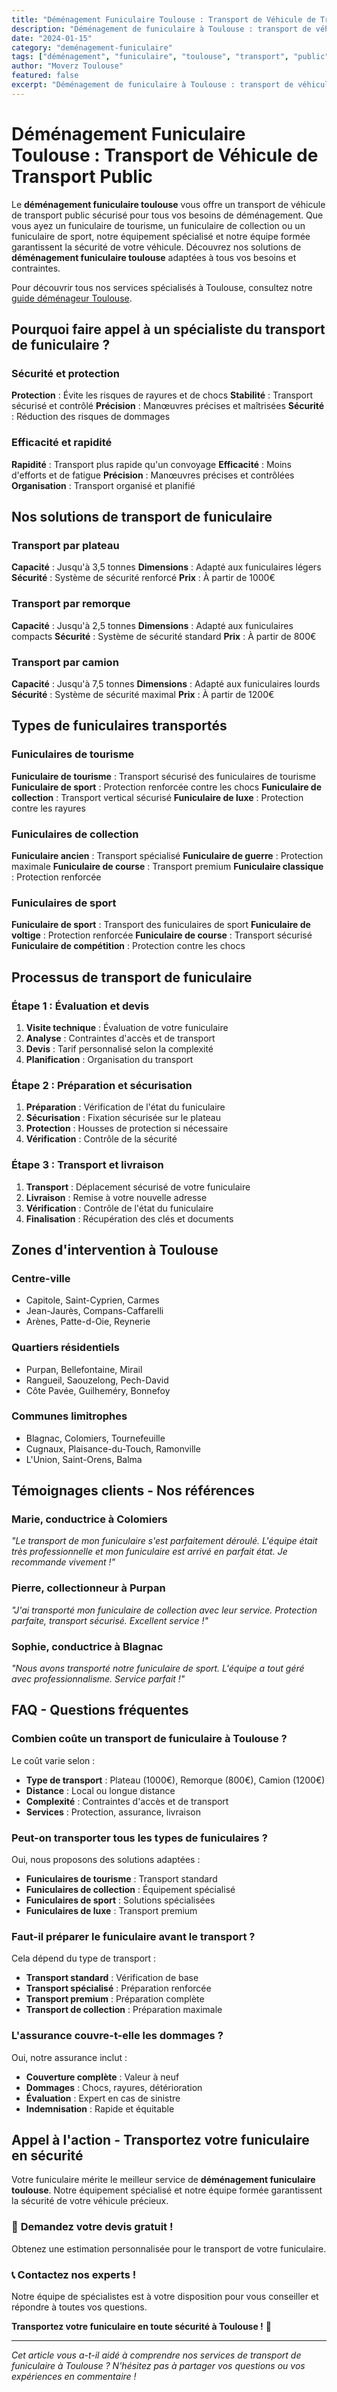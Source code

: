 ```yaml
---
title: "Déménagement Funiculaire Toulouse : Transport de Véhicule de Transport Public"
description: "Déménagement de funiculaire à Toulouse : transport de véhicule de transport public. Équipement spécialisé, équipe formée, assurance complète. Devis gratuit."
date: "2024-01-15"
category: "deménagement-funiculaire"
tags: ["déménagement", "funiculaire", "toulouse", "transport", "public"]
author: "Moverz Toulouse"
featured: false
excerpt: "Déménagement de funiculaire à Toulouse : transport de véhicule de transport public. Équipement spécialisé, équipe formée, assurance complète."
---
```


# Déménagement Funiculaire Toulouse : Transport de Véhicule de Transport Public

Le **déménagement funiculaire toulouse** vous offre un transport de véhicule de transport public sécurisé pour tous vos besoins de déménagement. Que vous ayez un funiculaire de tourisme, un funiculaire de collection ou un funiculaire de sport, notre équipement spécialisé et notre équipe formée garantissent la sécurité de votre véhicule. Découvrez nos solutions de **déménagement funiculaire toulouse** adaptées à tous vos besoins et contraintes.

Pour découvrir tous nos services spécialisés à Toulouse, consultez notre [guide déménageur Toulouse](/blog/piliers/demenageur-toulouse).

## Pourquoi faire appel à un spécialiste du transport de funiculaire ?

### Sécurité et protection

**Protection** : Évite les risques de rayures et de chocs
**Stabilité** : Transport sécurisé et contrôlé
**Précision** : Manœuvres précises et maîtrisées
**Sécurité** : Réduction des risques de dommages

### Efficacité et rapidité

**Rapidité** : Transport plus rapide qu'un convoyage
**Efficacité** : Moins d'efforts et de fatigue
**Précision** : Manœuvres précises et contrôlées
**Organisation** : Transport organisé et planifié

## Nos solutions de transport de funiculaire

### Transport par plateau

**Capacité** : Jusqu'à 3,5 tonnes
**Dimensions** : Adapté aux funiculaires légers
**Sécurité** : Système de sécurité renforcé
**Prix** : À partir de 1000€

### Transport par remorque

**Capacité** : Jusqu'à 2,5 tonnes
**Dimensions** : Adapté aux funiculaires compacts
**Sécurité** : Système de sécurité standard
**Prix** : À partir de 800€

### Transport par camion

**Capacité** : Jusqu'à 7,5 tonnes
**Dimensions** : Adapté aux funiculaires lourds
**Sécurité** : Système de sécurité maximal
**Prix** : À partir de 1200€

## Types de funiculaires transportés

### Funiculaires de tourisme

**Funiculaire de tourisme** : Transport sécurisé des funiculaires de tourisme
**Funiculaire de sport** : Protection renforcée contre les chocs
**Funiculaire de collection** : Transport vertical sécurisé
**Funiculaire de luxe** : Protection contre les rayures

### Funiculaires de collection

**Funiculaire ancien** : Transport spécialisé
**Funiculaire de guerre** : Protection maximale
**Funiculaire de course** : Transport premium
**Funiculaire classique** : Protection renforcée

### Funiculaires de sport

**Funiculaire de sport** : Transport des funiculaires de sport
**Funiculaire de voltige** : Protection renforcée
**Funiculaire de course** : Transport sécurisé
**Funiculaire de compétition** : Protection contre les chocs

## Processus de transport de funiculaire

### Étape 1 : Évaluation et devis

1. **Visite technique** : Évaluation de votre funiculaire
2. **Analyse** : Contraintes d'accès et de transport
3. **Devis** : Tarif personnalisé selon la complexité
4. **Planification** : Organisation du transport

### Étape 2 : Préparation et sécurisation

1. **Préparation** : Vérification de l'état du funiculaire
2. **Sécurisation** : Fixation sécurisée sur le plateau
3. **Protection** : Housses de protection si nécessaire
4. **Vérification** : Contrôle de la sécurité

### Étape 3 : Transport et livraison

1. **Transport** : Déplacement sécurisé de votre funiculaire
2. **Livraison** : Remise à votre nouvelle adresse
3. **Vérification** : Contrôle de l'état du funiculaire
4. **Finalisation** : Récupération des clés et documents

## Zones d'intervention à Toulouse

### Centre-ville
- Capitole, Saint-Cyprien, Carmes
- Jean-Jaurès, Compans-Caffarelli
- Arènes, Patte-d-Oie, Reynerie

### Quartiers résidentiels
- Purpan, Bellefontaine, Mirail
- Rangueil, Saouzelong, Pech-David
- Côte Pavée, Guilheméry, Bonnefoy

### Communes limitrophes
- Blagnac, Colomiers, Tournefeuille
- Cugnaux, Plaisance-du-Touch, Ramonville
- L'Union, Saint-Orens, Balma

## Témoignages clients - Nos références

### Marie, conductrice à Colomiers
*"Le transport de mon funiculaire s'est parfaitement déroulé. L'équipe était très professionnelle et mon funiculaire est arrivé en parfait état. Je recommande vivement !"*

### Pierre, collectionneur à Purpan
*"J'ai transporté mon funiculaire de collection avec leur service. Protection parfaite, transport sécurisé. Excellent service !"*

### Sophie, conductrice à Blagnac
*"Nous avons transporté notre funiculaire de sport. L'équipe a tout géré avec professionnalisme. Service parfait !"*

## FAQ - Questions fréquentes

### Combien coûte un transport de funiculaire à Toulouse ?

Le coût varie selon :
- **Type de transport** : Plateau (1000€), Remorque (800€), Camion (1200€)
- **Distance** : Local ou longue distance
- **Complexité** : Contraintes d'accès et de transport
- **Services** : Protection, assurance, livraison

### Peut-on transporter tous les types de funiculaires ?

Oui, nous proposons des solutions adaptées :
- **Funiculaires de tourisme** : Transport standard
- **Funiculaires de collection** : Équipement spécialisé
- **Funiculaires de sport** : Solutions spécialisées
- **Funiculaires de luxe** : Transport premium

### Faut-il préparer le funiculaire avant le transport ?

Cela dépend du type de transport :
- **Transport standard** : Vérification de base
- **Transport spécialisé** : Préparation renforcée
- **Transport premium** : Préparation complète
- **Transport de collection** : Préparation maximale

### L'assurance couvre-t-elle les dommages ?

Oui, notre assurance inclut :
- **Couverture complète** : Valeur à neuf
- **Dommages** : Chocs, rayures, détérioration
- **Évaluation** : Expert en cas de sinistre
- **Indemnisation** : Rapide et équitable

## Appel à l'action - Transportez votre funiculaire en sécurité

Votre funiculaire mérite le meilleur service de **déménagement funiculaire toulouse**. Notre équipement spécialisé et notre équipe formée garantissent la sécurité de votre véhicule précieux.

### 🚠 **Demandez votre devis gratuit !**

Obtenez une estimation personnalisée pour le transport de votre funiculaire.

### 📞 **Contactez nos experts !**

Notre équipe de spécialistes est à votre disposition pour vous conseiller et répondre à toutes vos questions.

**Transportez votre funiculaire en toute sécurité à Toulouse !** 🚚

---

*Cet article vous a-t-il aidé à comprendre nos services de transport de funiculaire à Toulouse ? N'hésitez pas à partager vos questions ou vos expériences en commentaire !*

